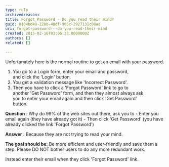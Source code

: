 ```yaml
---
type: rule
archivedreason: 
title: Forgot Password - Do you read their mind?
guid: 0104bd48-220b-48df-905c-2927131c80ad
uri: forgot-password---do-you-read-their-mind
created: 2015-02-16T03:06:23.0000000Z
authors: []
related: []

---
```


Unfortunately here is the normal routine to get an email       with your password.

1. You go to a Login form, enter your email and password, <br>     and click the 'Login' button.
2. You get a validation message like 'Incorrect Password'.
3. Then you have to click a 'Forgot Password' link to go to <br>     another 'Get Password' form, and then they almost always ask <br>     you to enter your email again and then click 'Get Password' <br>     button.


<!--endintro-->


**Question** : Why do 99% of the web sites out there, ask you to - Enter you email again (they have already got it) - Then click 'Get Password' (you have already clicked the link 'Forgot Password')

**Answer** : Because they are not trying to read your mind.

**The goal should be:** 
Be more efficient and user-friendly and save them a step. Please DO NOT bother users to do any more redundant work.

Instead enter their email when they click 'Forgot Password' link.
